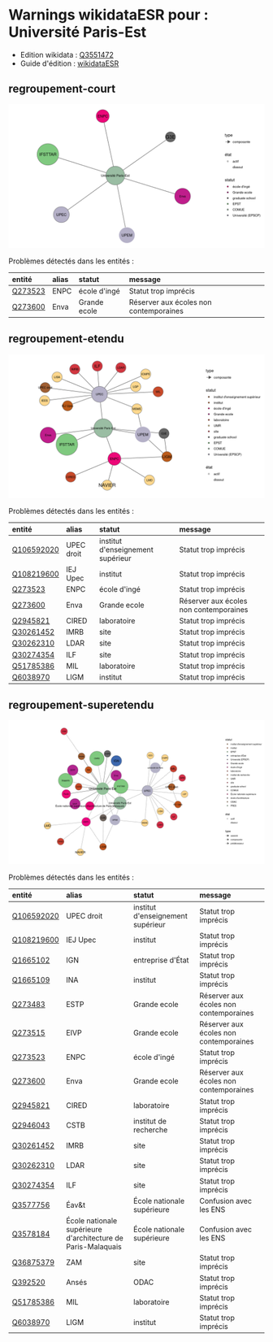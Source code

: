Warnings wikidataESR pour : Université Paris-Est
================

- Edition wikidata : [Q3551472](https://www.wikidata.org/wiki/Q3551472)
- Guide d'édition : [wikidataESR](https://github.com/cpesr/wikidataESR/)



## regroupement-court 

![Graphique non généré](https://github.com/cpesr/wikidataESR/blob/master/plots/regroupements/Q3551472-regroupement-court.png) 



Problèmes détectés dans les entités :

|entité                                           |alias |statut       |message                                |
|:------------------------------------------------|:-----|:------------|:--------------------------------------|
|[Q273523](https://www.wikidata.org/wiki/Q273523) |ENPC  |école d'ingé |Statut trop imprécis                   |
|[Q273600](https://www.wikidata.org/wiki/Q273600) |Enva  |Grande ecole |Réserver aux écoles non contemporaines |


## regroupement-etendu 

![Graphique non généré](https://github.com/cpesr/wikidataESR/blob/master/plots/regroupements/Q3551472-regroupement-etendu.png) 



Problèmes détectés dans les entités :

|entité                                                 |alias      |statut                            |message                                |
|:------------------------------------------------------|:----------|:---------------------------------|:--------------------------------------|
|[Q106592020](https://www.wikidata.org/wiki/Q106592020) |UPEC droit |institut d'enseignement supérieur |Statut trop imprécis                   |
|[Q108219600](https://www.wikidata.org/wiki/Q108219600) |IEJ Upec   |institut                          |Statut trop imprécis                   |
|[Q273523](https://www.wikidata.org/wiki/Q273523)       |ENPC       |école d'ingé                      |Statut trop imprécis                   |
|[Q273600](https://www.wikidata.org/wiki/Q273600)       |Enva       |Grande ecole                      |Réserver aux écoles non contemporaines |
|[Q2945821](https://www.wikidata.org/wiki/Q2945821)     |CIRED      |laboratoire                       |Statut trop imprécis                   |
|[Q30261452](https://www.wikidata.org/wiki/Q30261452)   |IMRB       |site                              |Statut trop imprécis                   |
|[Q30262310](https://www.wikidata.org/wiki/Q30262310)   |LDAR       |site                              |Statut trop imprécis                   |
|[Q30274354](https://www.wikidata.org/wiki/Q30274354)   |ILF        |site                              |Statut trop imprécis                   |
|[Q51785386](https://www.wikidata.org/wiki/Q51785386)   |MIL        |laboratoire                       |Statut trop imprécis                   |
|[Q6038970](https://www.wikidata.org/wiki/Q6038970)     |LIGM       |institut                          |Statut trop imprécis                   |


## regroupement-superetendu 

![Graphique non généré](https://github.com/cpesr/wikidataESR/blob/master/plots/regroupements/Q3551472-regroupement-superetendu.png) 



Problèmes détectés dans les entités :

|entité                                                 |alias                                                        |statut                            |message                                |
|:------------------------------------------------------|:------------------------------------------------------------|:---------------------------------|:--------------------------------------|
|[Q106592020](https://www.wikidata.org/wiki/Q106592020) |UPEC droit                                                   |institut d'enseignement supérieur |Statut trop imprécis                   |
|[Q108219600](https://www.wikidata.org/wiki/Q108219600) |IEJ Upec                                                     |institut                          |Statut trop imprécis                   |
|[Q1665102](https://www.wikidata.org/wiki/Q1665102)     |IGN                                                          |entreprise d'État                 |Statut trop imprécis                   |
|[Q1665109](https://www.wikidata.org/wiki/Q1665109)     |INA                                                          |institut                          |Statut trop imprécis                   |
|[Q273483](https://www.wikidata.org/wiki/Q273483)       |ESTP                                                         |Grande ecole                      |Réserver aux écoles non contemporaines |
|[Q273515](https://www.wikidata.org/wiki/Q273515)       |EIVP                                                         |Grande ecole                      |Réserver aux écoles non contemporaines |
|[Q273523](https://www.wikidata.org/wiki/Q273523)       |ENPC                                                         |école d'ingé                      |Statut trop imprécis                   |
|[Q273600](https://www.wikidata.org/wiki/Q273600)       |Enva                                                         |Grande ecole                      |Réserver aux écoles non contemporaines |
|[Q2945821](https://www.wikidata.org/wiki/Q2945821)     |CIRED                                                        |laboratoire                       |Statut trop imprécis                   |
|[Q2946043](https://www.wikidata.org/wiki/Q2946043)     |CSTB                                                         |institut de recherche             |Statut trop imprécis                   |
|[Q30261452](https://www.wikidata.org/wiki/Q30261452)   |IMRB                                                         |site                              |Statut trop imprécis                   |
|[Q30262310](https://www.wikidata.org/wiki/Q30262310)   |LDAR                                                         |site                              |Statut trop imprécis                   |
|[Q30274354](https://www.wikidata.org/wiki/Q30274354)   |ILF                                                          |site                              |Statut trop imprécis                   |
|[Q3577756](https://www.wikidata.org/wiki/Q3577756)     |Éav&t                                                        |École nationale supérieure        |Confusion avec les ENS                 |
|[Q3578184](https://www.wikidata.org/wiki/Q3578184)     |École nationale supérieure d'architecture de Paris-Malaquais |École nationale supérieure        |Confusion avec les ENS                 |
|[Q36875379](https://www.wikidata.org/wiki/Q36875379)   |ZAM                                                          |site                              |Statut trop imprécis                   |
|[Q392520](https://www.wikidata.org/wiki/Q392520)       |Ansés                                                        |ODAC                              |Statut trop imprécis                   |
|[Q51785386](https://www.wikidata.org/wiki/Q51785386)   |MIL                                                          |laboratoire                       |Statut trop imprécis                   |
|[Q6038970](https://www.wikidata.org/wiki/Q6038970)     |LIGM                                                         |institut                          |Statut trop imprécis                   |
